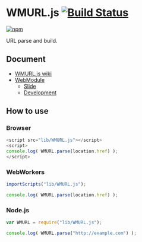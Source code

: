 # WMURL.js [![Build Status](https://travis-ci.org/uupaa/WMURL.js.png)](http://travis-ci.org/uupaa/WMURL.js)

[![npm](https://nodei.co/npm/uupaa.wmurl.js.png?downloads=true&stars=true)](https://nodei.co/npm/uupaa.wmurl.js/)

URL parse and build.

## Document

- [WMURL.js wiki](https://github.com/uupaa/WMURL.js/wiki/WMURL)
- [WebModule](https://github.com/uupaa/WebModule)
    - [Slide](http://uupaa.github.io/Slide/slide/WebModule/index.html)
    - [Development](https://github.com/uupaa/WebModule/wiki/Development)

## How to use

### Browser

```js
<script src="lib/WMURL.js"></script>
<script>
console.log( WMURL.parse(location.href) );
</script>
```

### WebWorkers

```js
importScripts("lib/WMURL.js");

console.log( WMURL.parse(location.href) );
```

### Node.js

```js
var WMURL = require("lib/WMURL.js");

console.log( WMURL.parse("http://example.com") );
```
